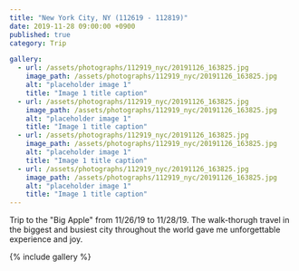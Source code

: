 ```yaml
---
title: "New York City, NY (112619 - 112819)"
date: 2019-11-28 09:00:00 +0900
published: true
category: Trip

gallery:
  - url: /assets/photographs/112919_nyc/20191126_163825.jpg
    image_path: /assets/photographs/112919_nyc/20191126_163825.jpg
    alt: "placeholder image 1"
    title: "Image 1 title caption"
  - url: /assets/photographs/112919_nyc/20191126_163825.jpg
    image_path: /assets/photographs/112919_nyc/20191126_163825.jpg
    alt: "placeholder image 1"
    title: "Image 1 title caption"
  - url: /assets/photographs/112919_nyc/20191126_163825.jpg
    image_path: /assets/photographs/112919_nyc/20191126_163825.jpg
    alt: "placeholder image 1"
    title: "Image 1 title caption"
  - url: /assets/photographs/112919_nyc/20191126_163825.jpg
    image_path: /assets/photographs/112919_nyc/20191126_163825.jpg
    alt: "placeholder image 1"
    title: "Image 1 title caption"
---
```


Trip to the "Big Apple" from 11/26/19 to 11/28/19. The walk-thorugh travel in the biggest and busiest city throughout the world gave me unforgettable experience and joy.

{% include gallery %}